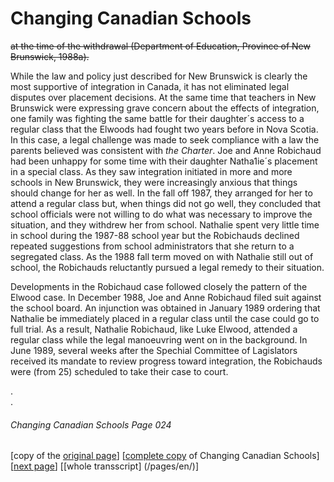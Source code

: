 # Changing Canadian Schools
~~at the time of the withdrawal (Department of Education, Province of New Brunswick, 1988a).~~  

While the law and policy just described for New Brunswick
is clearly the most supportive of integration in Canada, it has
not eliminated legal disputes over placement decisions. At the
same time that teachers in New Brunswick were expressing
grave concern about the effects of integration, one family was
fighting the same battle for their daughter´s access to a regular
class that the Elwoods had fought two years before in Nova Scotia. 
In this case, a legal challenge was made to seek compliance with
a law the parents believed was consistent with *the Charter*.
Joe and Anne Robichaud had been unhappy for some time with their daughter 
Natha1ie´s placement in a special class. As they saw integration
initiated in more and more schools in New Brunswick, they were
increasingly anxious that things should change for her as well. In
the fall off 1987, they arranged for her to attend a regular class but,
when things did not go well, they concluded that school officials
were not willing to do what was necessary to improve the situation,
and they withdrew her from school. Nathalie spent very little time
in school during the 1987-88 school year but the Robichauds declined
repeated suggestions from school administrators that she return to a
segregated class. As the 1988 fall term moved on with Nathalie still
out of school, the Robichauds reluctantly pursued a legal remedy to
their situation.  

Developments in the Robichaud case followed closely the pattern of
the Elwood case. In December 1988, Joe and Anne Robichaud filed suit
against the school board. An injunction was obtained in January 1989
ordering that Nathalie be immediately placed in a regular class until
the case could go to full trial. As a result, Nathalie Robichaud,
like Luke Elwood, attended a regular class while the legal manoeuvring
went on in the background. In June 1989, several weeks after the
Spechial Committee of Lagislators received its mandate to review progress
toward integration, the Robichauds were (from 25) scheduled to take
their case to court.

.  
.  
###### Changing Canadian Schools Page 024

[copy of the [original page](/copies-from-original/CCS024.png)]
[[complete copy](/copies-from-original/BestCopy_Changing_Canadian_Schools_Perspectives_on_Disability_and_Inclusion.pdf) of Changing Canadian Schools]
[[next page](Changing_Canadian_Schools-025)]
[[whole transscript] (/pages/en/)]
